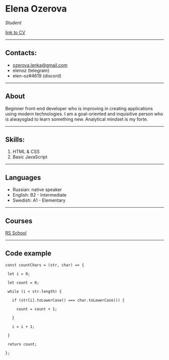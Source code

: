 # Elena Ozerova

*Student*


[link to CV](https://elen-oz.github.io/rsschool-cv/cv)

------------------

## Contacts:

* ozerova.lenka@gmail.com
* elenoz (telegram)
* elen-oz#4619 (discord)


------------------

## About

Beginner front-end developer who is improving in creating applications using modern technologies.
I am a goal-oriented and inquisitive person who is alwaysglad to learn something new. Analytical mindset is my forte.

------------------ 

## Skills:

1. HTML & CSS
2. Basic JavaScript


-------------------- 

## Languages

+ Russian: native speaker
+ English: B2 - Intermediate
+ Swedish: A1 - Elementary


---------------------

## Courses

[RS School](https://rs.school/js-stage0/)


---------------------

## Code example


 ```
const countChars = (str, char) => {

  let i = 0;
  
  let count = 0;
  
  while (i < str.length) {
  
    if (str[i].toLowerCase() === char.toLowerCase()) {
    
      count = count + 1;
      
    }
    
    i = i + 1;
    
  }
  
  return count;
  
};
```

